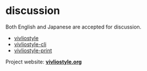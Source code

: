 # discussion

Both English and Japanese are accepted for discussion.

- [vivliostyle](https://github.com/vivliostyle/vivliostyle)
- [vivliostyle-cli](https://github.com/vivliostyle/vivliostyle-cli)
- [vivliostyle-print](https://github.com/vivliostyle/vivliostyle-print)

Project website: **[vivliostyle.org](https://vivliostyle.org)**
